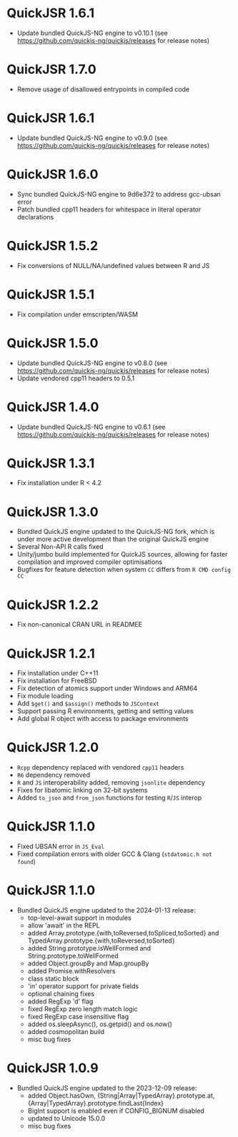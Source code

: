 # QuickJSR 1.6.1
  * Update bundled QuickJS-NG engine to v0.10.1 (see https://github.com/quickjs-ng/quickjs/releases for release notes)

# QuickJSR 1.7.0
  * Remove usage of disallowed entrypoints in compiled code

# QuickJSR 1.6.1
  * Update bundled QuickJS-NG engine to v0.9.0 (see https://github.com/quickjs-ng/quickjs/releases for release notes)

# QuickJSR 1.6.0
  * Sync bundled QuickJS-NG engine to 9d6e372 to address gcc-ubsan error
  * Patch bundled cpp11 headers for whitespace in literal operator declarations

# QuickJSR 1.5.2
  * Fix conversions of NULL/NA/undefined values between R and JS

# QuickJSR 1.5.1
  * Fix compilation under emscripten/WASM

# QuickJSR 1.5.0
  * Update bundled QuickJS-NG engine to v0.8.0 (see https://github.com/quickjs-ng/quickjs/releases for release notes)
  * Update vendored cpp11 headers to 0.5.1

# QuickJSR 1.4.0
  * Update bundled QuickJS-NG engine to v0.6.1 (see https://github.com/quickjs-ng/quickjs/releases for release notes)

# QuickJSR 1.3.1
  * Fix installation under R < 4.2

# QuickJSR 1.3.0
  * Bundled QuickJS engine updated to the QuickJS-NG fork, which is under more
    active development than the original QuickJS engine
  * Several Non-API R calls fixed
  * Unity/jumbo build implemented for QuickJS sources, allowing for faster
    compilation and improved compiler optimisations
  * Bugfixes for feature detection when system `CC` differs from `R CMD config CC`

# QuickJSR 1.2.2
  * Fix non-canonical CRAN URL in READMEE

# QuickJSR 1.2.1
  * Fix installation under C++11
  * Fix installation for FreeBSD
  * Fix detection of atomics support under Windows and ARM64
  * Fix module loading
  * Add `$get()` and `$assign()` methods to `JSContext`
  * Support passing R environments, getting and setting values
  * Add global R object with access to package environments

# QuickJSR 1.2.0
  * `Rcpp` dependency replaced with vendored `cpp11` headers
  * `R6` dependency removed
  * `R` and `JS` interoperability added, removing `jsonlite` dependency
  * Fixes for libatomic linking on 32-bit systems
  * Added `to_json` and `from_json` functions for testing `R`/`JS` interop

# QuickJSR 1.1.0
  * Fixed UBSAN error in `JS_Eval`
  * Fixed compilation errors with older GCC & Clang (`stdatomic.h not found`)

# QuickJSR 1.1.0
  * Bundled QuickJS engine updated to the 2024-01-13 release:
    - top-level-await support in modules
    - allow 'await' in the REPL
    - added Array.prototype.{with,toReversed,toSpliced,toSorted} and
    TypedArray.prototype.{with,toReversed,toSorted}
    - added String.prototype.isWellFormed and String.prototype.toWellFormed
    - added Object.groupBy and Map.groupBy
    - added Promise.withResolvers
    - class static block
    - 'in' operator support for private fields
    - optional chaining fixes
    - added RegExp 'd' flag
    - fixed RegExp zero length match logic
    - fixed RegExp case insensitive flag
    - added os.sleepAsync(), os.getpid() and os.now()
    - added cosmopolitan build
    - misc bug fixes

# QuickJSR 1.0.9
  * Bundled QuickJS engine updated to the 2023-12-09 release:
    - added Object.hasOwn, {String|Array|TypedArray}.prototype.at,
      {Array|TypedArray}.prototype.findLast{Index}
    - BigInt support is enabled even if CONFIG_BIGNUM disabled
    - updated to Unicode 15.0.0
    - misc bug fixes
